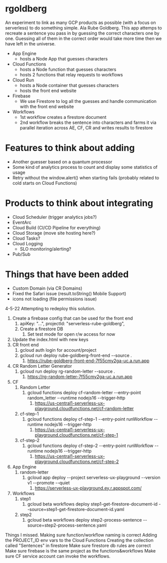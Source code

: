 # rgoldberg

An experiment to link as many GCP products as possible (with a focus on serverless) to do something simple. Ala Rube Goldberg. 
This app attemps to recreate a sentence you pass in by guessing the correct characters one by one.
Guessing all of them in the correct order would take more time then we have left in the universe. 

- App Engine 
    - hosts a Node App that guesses characters
- Cloud Functions
    - hosts a Node function that guesses characters
    - hosts 2 functions that relay requests to workflows
- Cloud Run 
    - hosts a Node container that guesses characters
    - hosts the front end website
- Firebase 
    - We use Firestore to log all the guesses and handle communication with the front end website
- Workflows 
    - 1st workflow creates a firestore document
    - 2nd workflow breaks the sentence into characters and farms it via parallel iteration across AE, CF, CR and writes results to firestore

# Features to think about adding
- Another guesser based on a quantum processor
- Some kind of analytics process to count and display some statistics of usage
- Retry without the window.alert() when starting fails (probably related to cold starts on Cloud Functions) 


# Products to think about integrating
- Cloud Scheduler (trigger analytics jobs?)
- EventArc 
- Cloud Build (CI/CD Pipeline for everything)
- Cloud Storage (move site hosting here?)
- Cloud Tasks? 
- Cloud Logging
    - SLO monitoring/alerting? 
- Pub/Sub 

# Things that have been added
- Custom Domain (via CR Domains)
- Fixed the Safari issue (result.toString() Mobile Support)
- icons not loading (file permissions issue)


4-5-22
Attempting to redeploy this solution. 

1. Create a firebase config that can be used for the front end 
    1.   apiKey: "...",
        projectId: "serverless-rube-goldberg",
    1. Create a firestore DB
        1. Set test mode for open r/w access for now
1. Update the index.html with new keys
1. CR front end
    1. gcloud auth login for account/project
    1. gcloud run deploy rube-goldberg-front-end --source .
        1. https://rube-goldberg-front-end-7f55cmy2ga-uc.a.run.app
1. CR Random Letter Generator
    1. gcloud run deploy rg-random-letter --source .   
        1. https://rg-random-letter-7f55cmy2ga-uc.a.run.app
1. CF
    1. Random Letter
        1. gcloud functions deploy cf-random-letter --entry-point random_letter --runtime nodejs16  --trigger-http
            1. https://us-central1-serverless-ux-playground.cloudfunctions.net/cf-random-letter
    1. cf-step-1
        1. gcloud functions deploy cf-step-1 --entry-point runWorkflow --runtime nodejs16  --trigger-http
            1. https://us-central1-serverless-ux-playground.cloudfunctions.net/cf-step-1
    1. cf-step-2
        1. gcloud functions deploy cf-step-2 --entry-point runWorkflow --runtime nodejs16  --trigger-http
            1. https://us-central1-serverless-ux-playground.cloudfunctions.net/cf-step-2
1. App Engine
    1. random-letter
        1. gcloud app deploy --project serverless-ux-playground --version v1 --promote --quiet
            1. https://serverless-ux-playground.ey.r.appspot.com/
1. Workflows
    1. step1
        1. gcloud beta workflows deploy step1-get-firestore-document-id --source=step1-get-firestore-document-id.yaml
    1. step2
        1. gcloud beta workflows deploy step2-process-sentence --source=step2-process-sentence.yaml
    

Things I missed. 
Making sure function/workflow naming is correct
Adding the PROJECT_ID env vars to the Cloud Functions
Creating the collection called "Sentences" in firestore
Make sure firestore db rules are correct 
Make sure firebase is the same project as the functions&workflows
Make sure CF service account can invoke the workflows. 